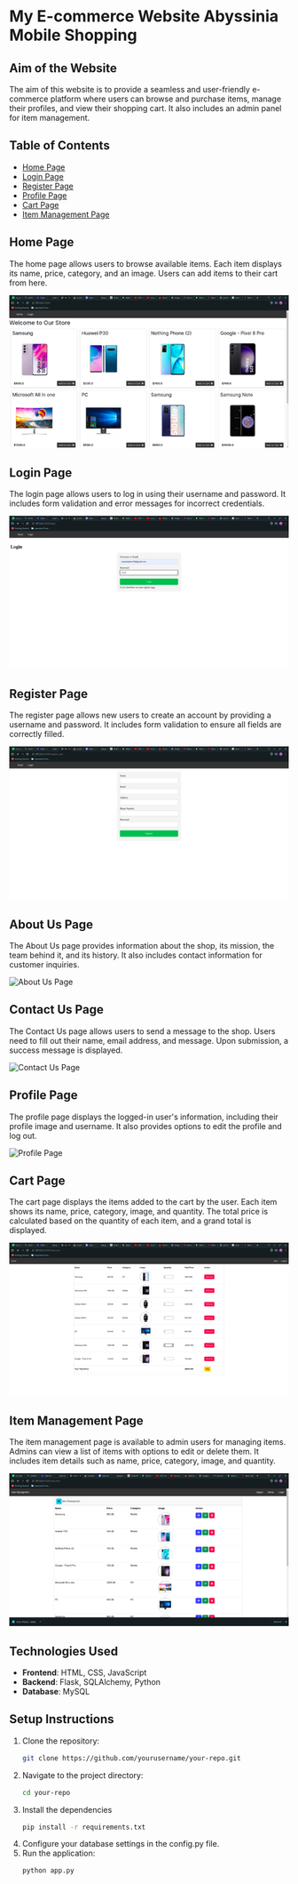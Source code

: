 # My E-commerce Website  Abyssinia Mobile Shopping

## Aim of the Website

The aim of this website is to provide a seamless and user-friendly e-commerce platform where users can browse and purchase items, manage their profiles, and view their shopping cart. It also includes an admin panel for item management.

## Table of Contents

- [Home Page](#home-page)
- [Login Page](#login-page)
- [Register Page](#register-page)
- [Profile Page](#profile-page)
- [Cart Page](#cart-page)
- [Item Management Page](#item-management-page)

## Home Page

The home page allows users to browse available items. Each item displays its name, price, category, and an image. Users can add items to their cart from here.

![Home Page](https://raw.githubusercontent.com/Emakiflom/Abyssinia-Mobile-Shopping_v0.0/master/static/images/before%20login.webp)

## Login Page

The login page allows users to log in using their username and password. It includes form validation and error messages for incorrect credentials.

![Login Page](https://raw.githubusercontent.com/Emakiflom/Abyssinia-Mobile-Shopping_v0.0/master/static/images/login%20process.webp)

## Register Page

The register page allows new users to create an account by providing a username and password. It includes form validation to ensure all fields are correctly filled.

![Register Page](https://raw.githubusercontent.com/Emakiflom/Abyssinia-Mobile-Shopping_v0.0/master/static/images/register%20user.webp)

## About Us Page

The About Us page provides information about the shop, its mission, the team behind it, and its history. It also includes contact information for customer inquiries.

![About Us Page](path/to/aboutpage_image.png)

## Contact Us Page

The Contact Us page allows users to send a message to the shop. Users need to fill out their name, email address, and message. Upon submission, a success message is displayed.

![Contact Us Page](path/to/contactuspage_image.png)


## Profile Page

The profile page displays the logged-in user's information, including their profile image and username. It also provides options to edit the profile and log out.

![Profile Page](path/to/profilepage_image.png)

## Cart Page

The cart page displays the items added to the cart by the user. Each item shows its name, price, category, image, and quantity. The total price is calculated based on the quantity of each item, and a grand total is displayed.

![Cart Page](https://raw.githubusercontent.com/Emakiflom/Abyssinia-Mobile-Shopping_v0.0/master/static/images/cart%20all%20in%20one.webp)

## Item Management Page

The item management page is available to admin users for managing items. Admins can view a list of items with options to edit or delete them. It includes item details such as name, price, category, image, and quantity.

![Item Management Page](https://raw.githubusercontent.com/Emakiflom/Abyssinia-Mobile-Shopping_v0.0/master/static/images/admin%20item.webp)

## Technologies Used

- **Frontend**: HTML, CSS, JavaScript
- **Backend**: Flask, SQLAlchemy, Python
- **Database**: MySQL

## Setup Instructions

1. Clone the repository:
   ```bash
   git clone https://github.com/yourusername/your-repo.git
    ```
2. Navigate to the project directory:
   ```bash
   cd your-repo
   ```
3. Install the dependencies
   ```bash
   pip install -r requirements.txt
   ```
4. Configure your database settings in the config.py file.
5. Run the application:
   ```bash
   python app.py
   ```

